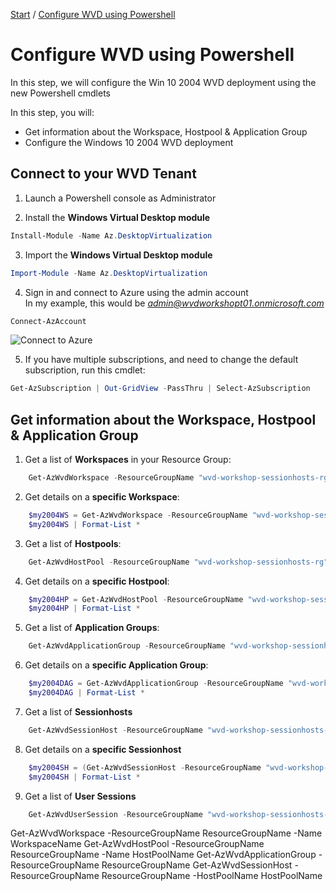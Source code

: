 [Start](/CA-Microsoft-WVD_ARM-Workshop/) / [Configure WVD using Powershell](/CA-Microsoft-WVD_ARM-Workshop/Configure%20WVD%20using%20Powershell)
# Configure WVD using Powershell

In this step, we will configure the Win 10 2004 WVD deployment using the new Powershell cmdlets

In this step, you will:
* Get information about the Workspace, Hostpool & Application Group
* Configure the Windows 10 2004 WVD deployment

## Connect to your WVD Tenant
1. Launch a Powershell console as Administrator

2. Install the **Windows Virtual Desktop module**
```powershell
Install-Module -Name Az.DesktopVirtualization
```

3. Import the **Windows Virtual Desktop module**
```powershell
Import-Module -Name Az.DesktopVirtualization
```

4. Sign in and connect to Azure using the admin account<br/>
In my example, this would be *admin@wvdworkshopt01.onmicrosoft.com*<br/>
```powershell
Connect-AzAccount
```
![Connect to Azure](https://michawets.github.io/CA-Microsoft-WVD_ARM-Workshop/images/Powershell-ConnectToAzure.png)

5. If you have multiple subscriptions, and need to change the default subscription, run this cmdlet:
```powershell
Get-AzSubscription | Out-GridView -PassThru | Select-AzSubscription
```


## Get information about the Workspace, Hostpool & Application Group

1. Get a list of **Workspaces** in your Resource Group:
```powershell
    Get-AzWvdWorkspace -ResourceGroupName "wvd-workshop-sessionhosts-rg"
```

2. Get details on a **specific Workspace**:
```powershell
    $my2004WS = Get-AzWvdWorkspace -ResourceGroupName "wvd-workshop-sessionhosts-rg" -Name "wvd-workshop-win10-2004-ws"
    $my2004WS | Format-List *
```

3. Get a list of **Hostpools**:
```powershell
    Get-AzWvdHostPool -ResourceGroupName "wvd-workshop-sessionhosts-rg"
```

4. Get details on a **specific Hostpool**:
```powershell
    $my2004HP = Get-AzWvdHostPool -ResourceGroupName "wvd-workshop-sessionhosts-rg" -Name "wvd-workshop-win10-2004-hp"
    $my2004HP | Format-List *
```

5. Get a list of **Application Groups**:
```powershell
    Get-AzWvdApplicationGroup -ResourceGroupName "wvd-workshop-sessionhosts-rg"
```

6. Get details on a **specific Application Group**:
```powershell
    $my2004DAG = Get-AzWvdApplicationGroup -ResourceGroupName "wvd-workshop-sessionhosts-rg" -Name "wvd-workshop-win10-2004-hp-DAG"
    $my2004DAG | Format-List *
```

7. Get a list of **Sessionhosts**
```powershell
    Get-AzWvdSessionHost -ResourceGroupName "wvd-workshop-sessionhosts-rg" -HostPoolName $my2004HP.Name
```

8. Get details on a **specific Sessionhost**
```powershell
    $my2004SH = (Get-AzWvdSessionHost -ResourceGroupName "wvd-workshop-sessionhosts-rg" -HostPoolName $my2004HP.Name)[0]
    $my2004SH | Format-List *
```

9. Get a list of **User Sessions**
```powershell
    Get-AzWvdUserSession -ResourceGroupName "wvd-workshop-sessionhosts-rg" -HostPoolName $my2004HP.Name -SessionHostName $my2004SH.Name.Substring($my2004SH.Name.IndexOf("/") + 1)
```




Get-AzWvdWorkspace -ResourceGroupName ResourceGroupName -Name WorkspaceName
Get-AzWvdHostPool -ResourceGroupName ResourceGroupName -Name HostPoolName
Get-AzWvdApplicationGroup -ResourceGroupName ResourceGroupName
Get-AzWvdSessionHost -ResourceGroupName ResourceGroupName -HostPoolName HostPoolName
```powershell
    
```



<script type="text/javascript">
    setTimeout(function() { 
            document.getElementById("sidebar").style.display = "none";
            document.getElementById("main-content").style.width = "90%"
            var x = document.getElementsByClassName('inner clearfix'); 
            x[0].style.width = "75%";
            var x = document.getElementsByClassName('inner'); 
            x[0].style.width = "90%";
            var x = document.getElementsByTagName('h1'); 
            x[0].style.width = "90%";
            x[0].style.textAlign = "center"
            x[0].innerHTML = "Microsoft & Cloud-Architect WVD Workshop"
        }, 250);
</script>